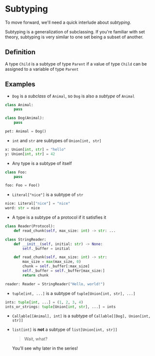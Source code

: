 # Subtyping

To move forward, we'll need a quick interlude about _subtyping_.

Subtyping is a generalization of subclassing. If you're familiar with set theory,
subtyping is very similar to one set being a subset of another.

## Definition

A type `Child` is a subtype of type `Parent` if a value of type `Child` can be assigned to
a variable of type `Parent`

## Examples

- `Dog` is a _subclass_ of `Animal`, so `Dog` is also a _subtype_ of `Animal`
```py
class Animal:
    pass

class Dog(Animal):
    pass

pet: Animal = Dog()
```

- `int` and `str` are subtypes of `Union[int, str]`
```py
x: Union[int, str] = "hello"
y: Union[int, str] = 42
```

- Any type is a subtype of itself
```py
class Foo:
    pass

foo: Foo = Foo()
```

- `Literal["nice"]` is a subtype of `str`
```py
nice: Literal["nice"] = "nice"
word: str = nice
```

- A type is a subtype of a protocol if it satisfies it
```py
class Reader(Protocol):
    def read_chunk(self, max_size: int) -> str: ...

class StringReader:
    def __init__(self, initial: str) -> None:
        self._buffer = initial

    def read_chunk(self, max_size: int) -> str:
        max_size = max(max_size, 0)
        chunk = self._buffer[:max_size]
        self._buffer = self._buffer[max_size:]
        return chunk

reader: Reader = StringReader("Hello, world!")
```

- `tuple[int, ...]` is a subtype of `tuple[Union[int, str], ...]`
```py
ints: tuple[int, ...] = (1, 2, 3, 4)
ints_or_strings: tuple[Union[int, str], ...] = ints
```

- `Callable[[Animal], int]` is a subtype of `Callable[[Dog], Union[int, str]]`

- `list[int]` is **not** a subtype of `list[Union[int, str]]`

    > Wait, what?

    You'll see why later in the series!
